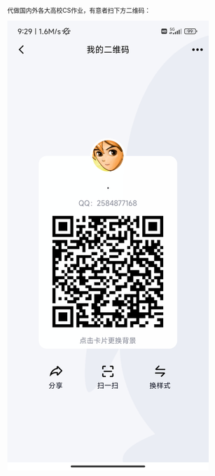 代做国内外各大高校CS作业，有意者扫下方二维码：

![Image text](https://github.com/HUI-saltedfish/COMP9414-weekplan/blob/main/image_folder/image.jpg)
